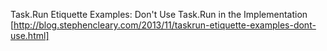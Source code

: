 Task.Run Etiquette Examples: Don't Use Task.Run in the Implementation
[http://blog.stephencleary.com/2013/11/taskrun-etiquette-examples-dont-use.html]
